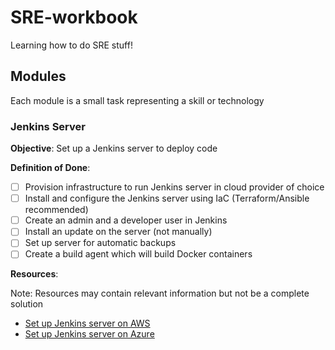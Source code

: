 # SRE-workbook

Learning how to do SRE stuff!

## Modules

Each module is a small task representing a skill or technology

### Jenkins Server

**Objective**: Set up a Jenkins server to deploy code

**Definition of Done**:
- [ ] Provision infrastructure to run Jenkins server in cloud provider of choice
- [ ] Install and configure the Jenkins server using IaC (Terraform/Ansible recommended)
- [ ] Create an admin and a developer user in Jenkins
- [ ] Install an update on the server (not manually)
- [ ] Set up server for automatic backups
- [ ] Create a build agent which will build Docker containers

**Resources**:

Note: Resources may contain relevant information but not be a complete solution

- [Set up Jenkins server on AWS](https://aws.amazon.com/blogs/devops/setting-up-a-ci-cd-pipeline-by-integrating-jenkins-with-aws-codebuild-and-aws-codedeploy/)
- [Set up Jenkins server on Azure](https://docs.microsoft.com/en-us/azure/developer/jenkins/)

